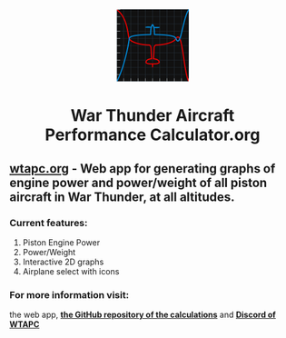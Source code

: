 

<div align="center">
<img width="128px" height="128px" src="static/images/WTAPC_logo_1280.png">
<h1>War Thunder Aircraft<br>Performance Calculator.org</h1>
</div>

[**wtapc.org**](https://www.wtapc.org) - Web app for generating graphs of engine power and power/weight of all piston aircraft in War Thunder, at all altitudes.
---
<h3>Current features:</h3>
<ol>
<li>Piston Engine Power</li>
<li>Power/Weight</li>
<li>Interactive 2D graphs</li>
<li>Airplane select with icons</li>
</ol>

<h3>For more information visit:</h3>

the web app, [**the GitHub repository of the calculations**][1] and [**Discord of WTAPC**][2]

<h1 align="left"></h1>

[1]: https://github.com/Alpakinator/wt-aircraft-performance-calculator
[2]: https://discord.gg/6F7ZRk3zJG